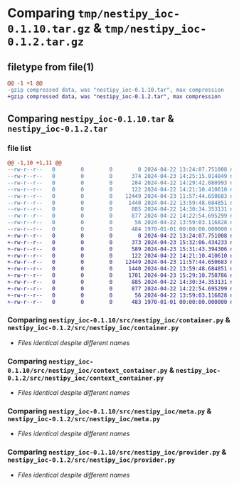 # Comparing `tmp/nestipy_ioc-0.1.10.tar.gz` & `tmp/nestipy_ioc-0.1.2.tar.gz`

## filetype from file(1)

```diff
@@ -1 +1 @@
-gzip compressed data, was "nestipy_ioc-0.1.10.tar", max compression
+gzip compressed data, was "nestipy_ioc-0.1.2.tar", max compression
```

## Comparing `nestipy_ioc-0.1.10.tar` & `nestipy_ioc-0.1.2.tar`

### file list

```diff
@@ -1,10 +1,11 @@
--rw-r--r--   0        0        0        0 2024-04-22 13:24:07.751008 nestipy_ioc-0.1.10/README.md
--rw-r--r--   0        0        0      374 2024-04-23 14:25:15.014849 nestipy_ioc-0.1.10/pyproject.toml
--rw-r--r--   0        0        0      284 2024-04-22 14:29:42.080993 nestipy_ioc-0.1.10/src/nestipy_ioc/__init__.py
--rw-r--r--   0        0        0      122 2024-04-22 14:21:10.410610 nestipy_ioc-0.1.10/src/nestipy_ioc/annotation.py
--rw-r--r--   0        0        0    12449 2024-04-23 11:57:44.650683 nestipy_ioc-0.1.10/src/nestipy_ioc/container.py
--rw-r--r--   0        0        0     1440 2024-04-22 13:59:48.684851 nestipy_ioc-0.1.10/src/nestipy_ioc/context_container.py
--rw-r--r--   0        0        0      885 2024-04-22 14:30:34.353131 nestipy_ioc-0.1.10/src/nestipy_ioc/meta.py
--rw-r--r--   0        0        0      877 2024-04-22 14:22:54.695299 nestipy_ioc-0.1.10/src/nestipy_ioc/provider.py
--rw-r--r--   0        0        0       56 2024-04-22 13:59:03.116828 nestipy_ioc-0.1.10/src/nestipy_ioc/utils.py
--rw-r--r--   0        0        0      484 1970-01-01 00:00:00.000000 nestipy_ioc-0.1.10/PKG-INFO
+-rw-r--r--   0        0        0        0 2024-04-22 13:24:07.751008 nestipy_ioc-0.1.2/README.md
+-rw-r--r--   0        0        0      373 2024-04-23 15:32:06.434233 nestipy_ioc-0.1.2/pyproject.toml
+-rw-r--r--   0        0        0      589 2024-04-23 15:31:43.394306 nestipy_ioc-0.1.2/src/nestipy_ioc/__init__.py
+-rw-r--r--   0        0        0      122 2024-04-22 14:21:10.410610 nestipy_ioc-0.1.2/src/nestipy_ioc/annotation.py
+-rw-r--r--   0        0        0    12449 2024-04-23 11:57:44.650683 nestipy_ioc-0.1.2/src/nestipy_ioc/container.py
+-rw-r--r--   0        0        0     1440 2024-04-22 13:59:48.684851 nestipy_ioc-0.1.2/src/nestipy_ioc/context_container.py
+-rw-r--r--   0        0        0     1701 2024-04-23 15:29:10.758786 nestipy_ioc-0.1.2/src/nestipy_ioc/dependency.py
+-rw-r--r--   0        0        0      885 2024-04-22 14:30:34.353131 nestipy_ioc-0.1.2/src/nestipy_ioc/meta.py
+-rw-r--r--   0        0        0      877 2024-04-22 14:22:54.695299 nestipy_ioc-0.1.2/src/nestipy_ioc/provider.py
+-rw-r--r--   0        0        0       56 2024-04-22 13:59:03.116828 nestipy_ioc-0.1.2/src/nestipy_ioc/utils.py
+-rw-r--r--   0        0        0      483 1970-01-01 00:00:00.000000 nestipy_ioc-0.1.2/PKG-INFO
```

### Comparing `nestipy_ioc-0.1.10/src/nestipy_ioc/container.py` & `nestipy_ioc-0.1.2/src/nestipy_ioc/container.py`

 * *Files identical despite different names*

### Comparing `nestipy_ioc-0.1.10/src/nestipy_ioc/context_container.py` & `nestipy_ioc-0.1.2/src/nestipy_ioc/context_container.py`

 * *Files identical despite different names*

### Comparing `nestipy_ioc-0.1.10/src/nestipy_ioc/meta.py` & `nestipy_ioc-0.1.2/src/nestipy_ioc/meta.py`

 * *Files identical despite different names*

### Comparing `nestipy_ioc-0.1.10/src/nestipy_ioc/provider.py` & `nestipy_ioc-0.1.2/src/nestipy_ioc/provider.py`

 * *Files identical despite different names*

